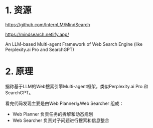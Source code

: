 # 1. 资源
https://github.com/InternLM/MindSearch

https://mindsearch.netlify.app/

An LLM-based Multi-agent Framework of Web Search Engine (like Perplexity.ai Pro and SearchGPT)


# 2. 原理

据称基于LLM的Web搜索引擎Multi-agent框架，类似Perplexity.ai Pro 和 SearchGPT。

看完代码发现主要是由Web Planner与Web Searcher 组成：

- Web Planner 负责任务的拆解和动态规划
- Web Searcher 负责对子问题进行搜索和信息整合

